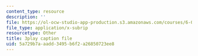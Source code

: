 ```yaml
---
content_type: resource
description: ''
file: https://ol-ocw-studio-app-production.s3.amazonaws.com/courses/6-006-introduction-to-algorithms-fall-2011/5a729b7aaadd3495b6f2a26850723ee8_tp4_UXaVyx8.srt
file_type: application/x-subrip
resourcetype: Other
title: 3play caption file
uid: 5a729b7a-aadd-3495-b6f2-a26850723ee8
---
```

